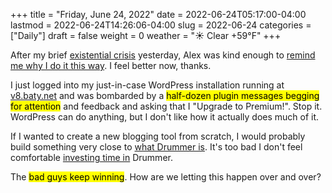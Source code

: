 +++
title = "Friday, June 24, 2022"
date = 2022-06-24T05:17:00-04:00
lastmod = 2022-06-24T14:26:06-04:00
slug = 2022-06-24
categories = ["Daily"]
draft = false
weight = 0
weather = "☀️ Clear +59°F"
+++

After my brief [existential crisis](https://baty.net/2022/tmi/) yesterday, Alex was kind enough to [remind me why I do it this way](https://fondoftea.com/2022/06/23/). I feel better now, thanks.

I just logged into my just-in-case WordPress installation running at [v8.baty.net](https://v8.baty.net) and was bombarded by a <mark>half-dozen plugin messages begging for attention</mark> and feedback and asking that I "Upgrade to Premium!". Stop it. WordPress can do anything, but I don't like how it actually does much of it.

If I wanted to create a new blogging tool from scratch, I would probably build something very close to [what Drummer is](http://docserver.scripting.com/drummer/about.opml). It's too bad I don't feel comfortable [investing time in](http://oldschool.scripting.com/jackbaty/) Drummer.

The <mark>bad guys keep winning</mark>. How are we letting this happen over and over?

[//]: # "Exported with love from a post written in Org mode"
[//]: # "- https://github.com/kaushalmodi/ox-hugo"
